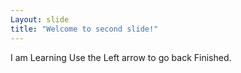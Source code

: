 ```yaml
---
Layout: slide
title: "Welcome to second slide!"
---
```

I am Learning
Use the Left arrow to go back
Finished.
